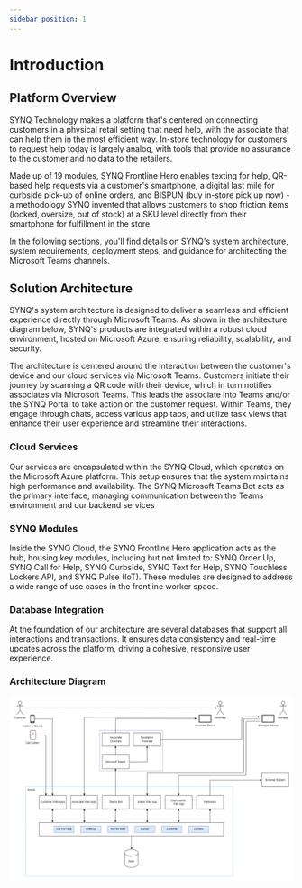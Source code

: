 ```yaml
---
sidebar_position: 1
---
```


# Introduction

## Platform Overview

SYNQ Technology makes a platform that's centered on connecting customers in a physical
retail setting that need help, with the associate that can help them in the most efficient
way. In-store technology for customers to request help today is largely analog, with tools
that provide no assurance to the customer and no data to the retailers.

Made up of 19 modules, SYNQ Frontline Hero enables texting for help, QR-based help
requests via a customer's smartphone, a digital last mile for curbside pick-up of online
orders, and BISPUN (buy in-store pick up now) - a methodology SYNQ invented that allows
customers to shop friction items (locked, oversize, out of stock) at a SKU level directly from
their smartphone for fulfillment in the store.

In the following sections, you'll find details on SYNQ's system architecture, system
requirements, deployment steps, and guidance for architecting the Microsoft Teams
channels.

## Solution Architecture
SYNQ's system architecture is designed to deliver a seamless and efficient experience
directly through Microsoft Teams. As shown in the architecture diagram below, SYNQ's
products are integrated within a robust cloud environment, hosted on Microsoft Azure,
ensuring reliability, scalability, and security.

The architecture is centered around the interaction between the customer's device and our
cloud services via Microsoft Teams. Customers initiate their journey by scanning a QR code
with their device, which in turn notifies associates via Microsoft Teams. This leads the
associate into Teams and/or the SYNQ Portal to take action on the customer request.
Within Teams, they engage through chats, access various app tabs, and utilize task views
that enhance their user experience and streamline their interactions.

### Cloud Services
Our services are encapsulated within the SYNQ Cloud, which operates on the Microsoft
Azure platform. This setup ensures that the system maintains high performance and
availability. The SYNQ Microsoft Teams Bot acts as the primary interface, managing
communication between the Teams environment and our backend services

### SYNQ Modules
Inside the SYNQ Cloud, the SYNQ Frontline Hero application acts as the hub, housing key
modules, including but not limited to: SYNQ Order Up, SYNQ Call for Help, SYNQ Curbside,
SYNQ Text for Help, SYNQ Touchless Lockers API, and SYNQ Pulse (IoT). These modules are
designed to address a wide range of use cases in the frontline worker space.

### Database Integration
At the foundation of our architecture are several databases that support all interactions
and transactions. It ensures data consistency and real-time updates across the platform,
driving a cohesive, responsive user experience.

### Architecture Diagram
![Architecture Diagram](/img/synq-high-level.png)
